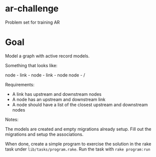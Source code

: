 ar-challenge
============

Problem set for training AR

Goal
====

Model a graph with active record models.

Something that looks like:

node - link - node - link - node
node -  /

Requirements:
 * A link has upstream and downstream nodes
 * A node has an upstream and downstream link
 * A node should have a list of the closest upstream and downstream nodes

Notes:

The models are created and empty migrations already setup. Fill out
the migrations and setup the associations. 

When done, create a simple program to exercise the solution in the rake task under
`lib/tasks/program.rake`. Run the task with `rake program:run`
